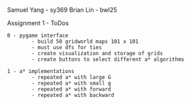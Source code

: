 Samuel Yang - sy369
Brian Lin - bwl25

Assignment 1 - ToDos

	0 - pygame interface
			- build 50 gridworld maps 101 x 101
			- must use dfs for ties
			- create visualization and storage of grids
			- create buttons to select different a* algorithms

	1 - a* implementations
			- repeated a* with large G
			- repeated a* with small g
			- repeated a* with forward
			- repeated a* with backward